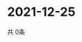 # 2021-12-25
  共 0条

  <!-- BEGIN -->
  <!-- 最后更新时间Sat Dec 25 2021 07:04:07 GMT+0000 (Coordinated Universal Time) -->
  
  <!-- END -->
  
  